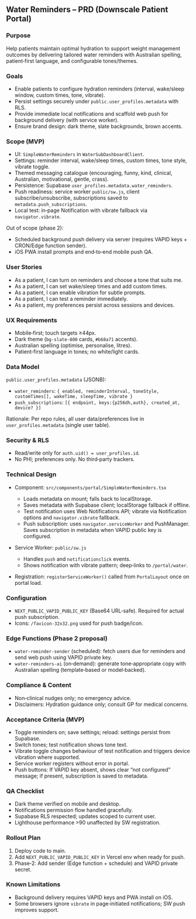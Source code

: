 ## Water Reminders – PRD (Downscale Patient Portal)

### Purpose
Help patients maintain optimal hydration to support weight management outcomes by delivering tailored water reminders with Australian spelling, patient‑first language, and configurable tones/themes.

### Goals
- Enable patients to configure hydration reminders (interval, wake/sleep window, custom times, tone, vibrate).
- Persist settings securely under `public.user_profiles.metadata` with RLS.
- Provide immediate local notifications and scaffold web push for background delivery (with service worker).
- Ensure brand design: dark theme, slate backgrounds, brown accents.

### Scope (MVP)
- UI: `SimpleWaterReminders` in `WaterSubDashboardClient`.
- Settings: reminder interval, wake/sleep times, custom times, tone style, vibrate toggle.
- Themed messaging catalogue (encouraging, funny, kind, clinical, Australian, motivational, gentle, crass).
- Persistence: Supabase `user_profiles.metadata.water_reminders`.
- Push readiness: service worker `public/sw.js`, client subscribe/unsubscribe, subscriptions saved to `metadata.push_subscriptions`.
- Local test: in‑page Notification with vibrate fallback via `navigator.vibrate`.

Out of scope (phase 2):
- Scheduled background push delivery via server (requires VAPID keys + CRON/Edge function sender).
- iOS PWA install prompts and end‑to‑end mobile push QA.

### User Stories
- As a patient, I can turn on reminders and choose a tone that suits me.
- As a patient, I can set wake/sleep times and add custom times.
- As a patient, I can enable vibration for subtle prompts.
- As a patient, I can test a reminder immediately.
- As a patient, my preferences persist across sessions and devices.

### UX Requirements
- Mobile‑first; touch targets ≥44px.
- Dark theme (`bg-slate-800` cards, `#b68a71` accents).
- Australian spelling (optimise, personalise, litres).
- Patient‑first language in tones; no white/light cards.

### Data Model
`public.user_profiles.metadata` (JSONB):
- `water_reminders`: `{ enabled, reminderInterval, toneStyle, customTimes[], wakeTime, sleepTime, vibrate }`
- `push_subscriptions`: `[{ endpoint, keys:{p256dh,auth}, created_at, device? }]`

Rationale: Per repo rules, all user data/preferences live in `user_profiles.metadata` (single user table).

### Security & RLS
- Read/write only for `auth.uid() = user_profiles.id`.
- No PHI; preferences only. No third‑party trackers.

### Technical Design
- Component: `src/components/portal/SimpleWaterReminders.tsx`
  - Loads metadata on mount; falls back to localStorage.
  - Saves metadata with Supabase client; localStorage fallback if offline.
  - Test notification uses Web Notifications API; vibrate via Notification options and `navigator.vibrate` fallback.
  - Push subscription: uses `navigator.serviceWorker` and PushManager. Saves subscription in metadata when VAPID public key is configured.

- Service Worker: `public/sw.js`
  - Handles `push` and `notificationclick` events.
  - Shows notification with vibrate pattern; deep‑links to `/portal/water`.

- Registration: `registerServiceWorker()` called from `PortalLayout` once on portal load.

### Configuration
- `NEXT_PUBLIC_VAPID_PUBLIC_KEY` (Base64 URL‑safe). Required for actual push subscription.
- Icons: `/favicon-32x32.png` used for push badge/icon.

### Edge Functions (Phase 2 proposal)
- `water-reminder-sender` (scheduled): fetch users due for reminders and send web push using VAPID private key.
- `water-reminders-ai` (on‑demand): generate tone‑appropriate copy with Australian spelling (template‑based or model‑backed).

### Compliance & Content
- Non‑clinical nudges only; no emergency advice.
- Disclaimers: Hydration guidance only; consult GP for medical concerns.

### Acceptance Criteria (MVP)
- Toggle reminders on; save settings; reload: settings persist from Supabase.
- Switch tones; test notification shows tone text.
- Vibrate toggle changes behaviour of test notification and triggers device vibration where supported.
- Service worker registers without error in portal.
- Push buttons: If VAPID key absent, shows clear “not configured” message; if present, subscription is saved to metadata.

### QA Checklist
- Dark theme verified on mobile and desktop.
- Notifications permission flow handled gracefully.
- Supabase RLS respected; updates scoped to current user.
- Lighthouse performance >90 unaffected by SW registration.

### Rollout Plan
1) Deploy code to main.
2) Add `NEXT_PUBLIC_VAPID_PUBLIC_KEY` in Vercel env when ready for push.
3) Phase‑2: Add sender (Edge function + schedule) and VAPID private secret.

### Known Limitations
- Background delivery requires VAPID keys and PWA install on iOS.
- Some browsers ignore `vibrate` in page‑initiated notifications; SW push improves support.



